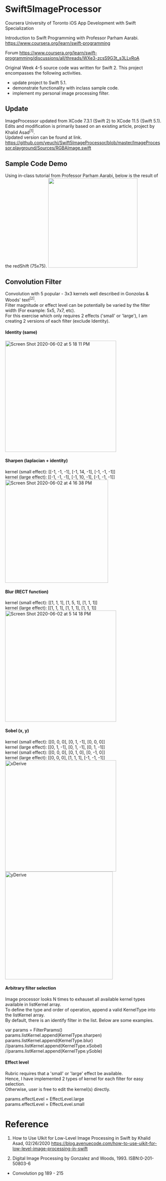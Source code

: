 # Swift5ImageProcessor


Coursera University of Toronto 
iOS App Development with Swift Specialization

Introduction to Swift Programming with Professor Parham Aarabi.
https://www.coursera.org/learn/swift-programming

Forum
https://www.coursera.org/learn/swift-programming/discussions/all/threads/WXe3-zcsS9G3t_s3LLvRoA

Original Week 4-5 source code was written for Swift 2.
This project encompasses the following activities.
- update project to Swift 5.1.
- demonstrate functionality with inclass sample code.
- implement my personal image processing filter.

## Update
ImageProcessor updated from XCode 7.3.1 (Swift 2) to XCode 11.5 (Swift 5.1). \
Edits and modification is primarily based on an existing article, project by Khalid Asad<sup>[1]</sup>. \
Updated version can be found at link.
https://github.com/yeuchi/Swift5ImageProcessor/blob/master/ImageProcessor.playground/Sources/RGBAImage.swift

## Sample Code Demo
Using in-class tutorial from Professor Parham Aarabi, below is the result of the redShift (75x75).
<img width="288" src="https://user-images.githubusercontent.com/1282659/83474607-010b1b00-a452-11ea-8f28-41546d8c9d37.png">

## Convolution Filter

Convolution with 5 popular - 3x3 kernels well described in Gonzolas & Woods' text<sup>[2]</sup>.  
Filter magnitude or effect level can be potentially be varied by the filter width (For example: 5x5, 7x7, etc).  
For this exercise which only requires 2 effects ('small' or 'large'), I am creating 2 versions of each filter (exclude Identity).

#### Identity (same)
<img width="358" alt="Screen Shot 2020-06-02 at 5 18 11 PM" src="https://user-images.githubusercontent.com/1282659/83575430-0f5e4300-a4f5-11ea-8152-a10bb75464f0.png">

#### Sharpen (laplacian + identity)
kernel (small effect): [[-1, -1, -1], [-1, 14, -1], [-1, -1, -1]] \
kernel (large effect): [[-1, -1, -1], [-1, 10, -1], [-1, -1, -1]] \
<img width="332" alt="Screen Shot 2020-06-02 at 4 16 38 PM" src="https://user-images.githubusercontent.com/1282659/83571020-a246af80-a4ec-11ea-9089-2c7772661a21.png">

#### Blur (RECT function)
kernel (small effect): [[1, 1, 1], [1, 5, 1], [1, 1, 1]] \
kernel (large effect): [[1, 1, 1], [1, 1, 1], [1, 1, 1]] \
<img width="358" alt="Screen Shot 2020-06-02 at 5 14 18 PM" src="https://user-images.githubusercontent.com/1282659/83575174-9101a100-a4f4-11ea-8524-e6ad7decd937.png">

#### Sobel (x, y)
kernel (small effect): [[0, 0, 0], [0, 1, -1], [0, 0, 0]] \
kernel (large effect): [[0, 1, -1], [0, 1, -1], [0, 1, -1]] \
kernel (small effect): [[0, 0, 0], [0, 1, 0], [0, -1, 0]] \
kernel (large effect): [[0, 0, 0], [1, 1, 1], [-1, -1, -1]] \
<img width="358" alt="xDerive" src="https://user-images.githubusercontent.com/1282659/83570191-3d3e8a00-a4eb-11ea-81bc-c2b1ddb1545b.png"><img width="347" alt="yDerive" src="https://user-images.githubusercontent.com/1282659/83570194-3f084d80-a4eb-11ea-9b92-87976417f9cf.png">

#### Arbitrary filter selection
Image processor looks N times to exhauset all available kernel types available in listKernel array. \
To define the type and order of operation, append a valid KernelType into the listKernel array. \
By default, there is an identify filter in the list.  Below are some examples.

var params = FilterParams() \
params.listKernel.append(KernelType.sharpen) \
params.listKernel.append(KernelType.blur) \
//params.listKernel.append(KernelType.xSobel) \
//params.listKernel.append(KernelType.ySoble) 

#### Effect level
Rubric requires that a 'small' or 'large' effect be available. \
Hence, I have implemented 2 types of kernel for each filter for easy selection. \
Otherwise, user is free to edit the kernel(s) directly. 

params.effectLevel = EffectLevel.large \
params.effectLevel = EffectLevel.small 


# Reference

1. How to Use UIkit for Low-Level Image Processing in Swift by Khalid Asad, 02/26/2020
https://blog.avenuecode.com/how-to-use-uikit-for-low-level-image-processing-in-swift

2. Digital Image Processing by Gonzalez and Woods, 1993. ISBN:0-201-50803-6
- Convolution pg 189 - 215
